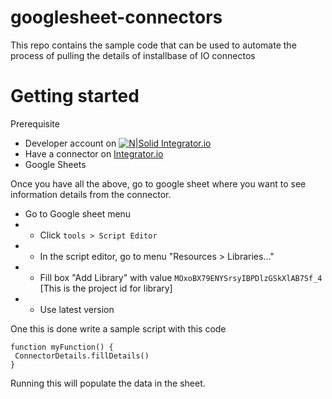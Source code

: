 # googlesheet-connectors
This repo contains the sample code that can be used to automate the process of pulling the details of installbase of IO connectos

# Getting started
Prerequisite 
 - Developer account on [![N|Solid](https://integrator.io/images/favicon.ico) Integrator.io ](https://integrator.io/signin)
 - Have a connector on [ Integrator.io ](https://integrator.io/signin)
 - Google Sheets
 
 Once you have all the above, go to google sheet where you want to see information details from the connector.
 - Go to Google sheet menu
 - - Click ```tools > Script Editor```
 - - In the script editor, go to menu "Resources > Libraries..."
 - - Fill box "Add Library" with value ```MOxoBX79ENYSrsyIBPDlzGSkXlAB7Sf_4``` [This is the project id for library]
 - - Use latest version
 
 One this is done write a sample script with this code
 ```nodejs
 function myFunction() {
  ConnectorDetails.fillDetails()
}
```

Running this will populate the data in the sheet.

